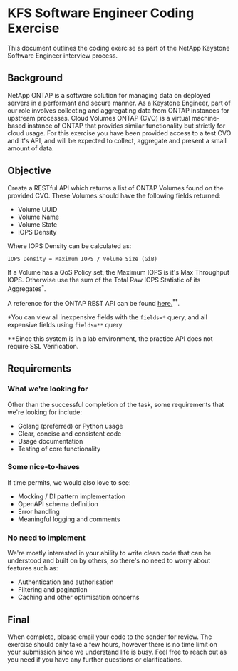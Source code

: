 # KFS Software Engineer Coding Exercise

This document outlines the coding exercise as part of the NetApp Keystone Software Engineer interview process.

## Background

NetApp ONTAP is a software solution for managing data on deployed servers in a performant and secure manner. As a Keystone Engineer, part of our role involves collecting and aggregating data from ONTAP instances for upstream processes. Cloud Volumes ONTAP (CVO) is a virtual machine-based instance of ONTAP that provides similar functionality but strictly for cloud usage. For this exercise you have been provided access to a test CVO and it's API, and will be expected to collect, aggregate and present a small amount of data.

## Objective

Create a RESTful API which returns a list of ONTAP Volumes found on the provided CVO. These Volumes should have the following fields returned:

-   Volume UUID
-   Volume Name 
-   Volume State
-   IOPS Density 

Where IOPS Density can be calculated as:

```
IOPS Density = Maximum IOPS / Volume Size (GiB)
```

If a Volume has a QoS Policy set, the Maximum IOPS is it's Max Throughput IOPS. Otherwise use the sum of the Total Raw IOPS Statistic of its Aggregates<sup>*</sup>.

A reference for the ONTAP REST API can be found [here.](https://library.netapp.com/ecmdocs/ECMLP2856304/html/index.html)<sup>**</sup>.

*You can view all inexpensive fields with the `fields=*` query, and all expensive fields using `fields=**` query

**Since this system is in a lab environment, the practice API does not require SSL Verification.

## Requirements

### What we're looking for

Other than the successful completion of the task, some requirements that we're looking for include:

- Golang (preferred) or Python usage
- Clear, concise and consistent code
- Usage documentation
- Testing of core functionality

### Some nice-to-haves

If time permits, we would also love to see:

- Mocking / DI pattern implementation
- OpenAPI schema definition
- Error handling
- Meaningful logging and comments

### No need to implement

We're mostly interested in your ability to write clean code that can be understood and built on by others, so there's no need to worry about features such as:

- Authentication and authorisation
- Filtering and pagination
- Caching and other optimisation concerns

## Final

When complete, please email your code to the sender for review. The exercise should only take a few hours, however there is no time limit on your submission since we understand life is busy. Feel free to reach out as you need if you have any further questions or clarifications.